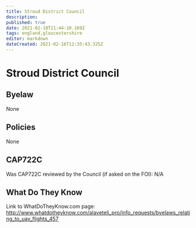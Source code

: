 ```yaml
---
title: Stroud District Council
description: 
published: true
date: 2021-02-18T21:44:10.169Z
tags: england,gloucestershire
editor: markdown
dateCreated: 2021-02-16T12:35:43.325Z
---
```


# Stroud District Council

## Byelaw
None

## Policies
None

## CAP722C

Was CAP722C reviewed by the Council (if asked on the FOI): N/A

## What Do They Know

Link to WhatDoTheyKnow.com page:
http://www.whatdotheyknow.com/alaveteli_pro/info_requests/byelaws_relating_to_uav_flights_457

